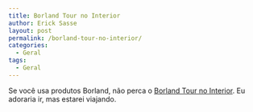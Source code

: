 ```yaml
---
title: Borland Tour no Interior
author: Erick Sasse
layout: post
permalink: /borland-tour-no-interior/
categories:
  - Geral
tags:
  - Geral
---
```

Se voc&ecirc; usa produtos Borland, n&atilde;o perca o [Borland Tour no Interior][1]. Eu adoraria ir, mas estarei viajando.

 [1]: http://www.borland.com.br/news/press_releases/2003/11_26_03_tour_interior.html